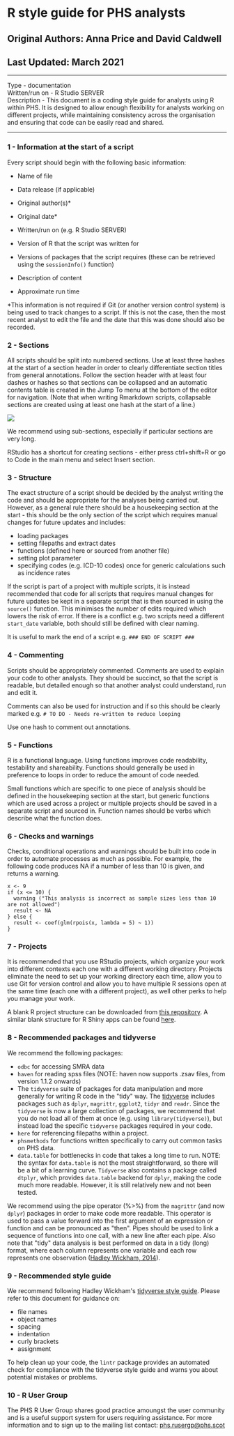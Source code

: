 # R style guide for PHS analysts
## Original Authors: Anna Price and David Caldwell
## Last Updated: March 2021

***

Type - documentation  
Written/run on - R Studio SERVER  
Description - This document is a coding style guide for analysts using R within PHS. It is designed to allow enough flexibility for analysts working on different projects, while maintaining consistency across the organisation and ensuring that code can be easily read and shared.

***

### 1 - Information at the start of a script

Every script should begin with the following basic information:  

* Name of file
* Data release (if applicable)
* Original author(s)\*
* Original date\*

* Written/run on (e.g. R Studio SERVER)
* Version of R that the script was written for
* Versions of packages that the script requires (these can be retrieved using the `sessionInfo()` function)

* Description of content

* Approximate run time  

\*This information is not required if Git (or another version control system) is being used to track changes to a script. If this is not the case, then the most recent analyst to edit the file and the date that this was done should also be recorded.

### 2 - Sections

All scripts should be split into numbered sections. Use at least three hashes at the start of a section header in order to clearly differentiate section titles from general annotations. Follow the section header with at least four dashes or hashes so that sections can be collapsed and an automatic contents table is created in the Jump To menu at the bottom of the editor for navigation. (Note that when writing Rmarkdown scripts, collapsable sections are created using at least one hash at the start of a line.)

![](https://i.imgur.com/KwT2GBl.png)

We recommend using sub-sections, especially if particular sections are very long.

RStudio has a shortcut for creating sections - either press ctrl+shift+R or go to Code in the main menu and select Insert section.


### 3 - Structure

The exact structure of a script should be decided by the analyst writing the code and should be appropriate for the analyses being carried out. However, as a general rule there should be a housekeeping section at the start - this should be the only section of the script which requires manual changes for future updates and includes:

* loading packages
* setting filepaths and extract dates
* functions (defined here or sourced from another file)
* setting plot parameter
* specifying codes (e.g. ICD-10 codes) once for generic calculations such as incidence rates

If the script is part of a project with multiple scripts, it is instead recommended that code for all scripts that requires manual changes for future updates be kept in a separate script that is then sourced in using the `source()` function. This minimises the number of edits required which lowers the risk of error. If there is a conflict e.g. two scripts need a different `start_date` variable, both should still be defined with clear naming. 

It is useful to mark the end of a script e.g. `### END OF SCRIPT ###`


### 4 - Commenting

Scripts should be appropriately commented. Comments are used to explain your code to other analysts. They should be succinct, so that the script is readable, but detailed enough so that another analyst could understand, run and edit it.

Comments can also be used for instruction and if so this should be clearly marked e.g.
`# TO DO - Needs re-written to reduce looping`

Use one hash to comment out annotations.


### 5 - Functions

R is a functional language. Using functions improves code readability, testability and shareability. Functions should generally be used in preference to loops in order to reduce the amount of code needed. 

Small functions which are specific to one piece of analysis should be defined in the housekeeping section at the start, but generic functions which are used across a project or multiple projects should be saved in a separate script and sourced in. Function names should be verbs which describe what the function does.


### 6 - Checks and warnings

Checks, conditional operations and warnings should be built into code in order to automate processes as much as possible. For example, the following code produces NA if a number of less than 10 is given, and returns a warning.

```{r}
x <- 9
if (x <= 10) {
  warning ("This analysis is incorrect as sample sizes less than 10 are not allowed") 
  result <- NA
} else {
  result <- coef(glm(rpois(x, lambda = 5) ~ 1))
}
```

### 7 - Projects

It is recommended that you use RStudio projects, which organize your work into different contexts each one with a different working directory. Projects eliminate the need to set up your working directory each time, allow you to use Git for version control and allow you to have multiple R sessions open at the same time (each one with a different project), as well other perks to help you manage your work. 

A blank R project structure can be downloaded from [this repository](https://github.com/Public-Health-Scotland/r-project-structure). A similar blank structure for R Shiny apps can be found [here](https://github.com/Public-Health-Scotland/rshiny-project-structure).

### 8 - Recommended packages and tidyverse

We recommend the following packages:

* `odbc` for accessing SMRA data
* `haven` for reading spss files (NOTE: haven now supports .zsav files, from version 1.1.2 onwards)
* The `tidyverse` suite of packages for data manipulation and more generally for writing R code in the "tidy" way. The [tidyverse](https://www.tidyverse.org/) includes packages such as `dplyr`, `magrittr`, `ggplot2`, `tidyr` and `readr`. Since the `tidyverse` is now a large collection of packages, we recommend that you do not load all of them at once (e.g. using `library(tidyverse)`), but instead load the specific `tidyverse` packages required in your code.
* `here` for referencing filepaths within a project. 
* `phsmethods` for functions written specifically to carry out common tasks on PHS data. 
* `data.table` for bottlenecks in code that takes a long time to run. NOTE: the syntax for `data.table` is not the most straightforward, so there will be a bit of a learning curve. `Tidyverse` also contains a package called `dtplyr`, which provides `data.table` backend for `dplyr`, making the code much more readable. However, it is still relatively new and not been tested. 

We recommend using the pipe operator (%>%) from the `magrittr` (and now `dplyr`) packages in order to make code more readable. This operator is used to pass a value forward into the first argument of an expression or function and can be pronounced as "then". Pipes should be used to link a sequence of functions into one call, with a new line after each pipe. Also note that "tidy" data analysis is best performed on data in a tidy (long) format, where each column represents one variable and each row represents one observation ([Hadley Wickham, 2014](https://www.jstatsoft.org/article/view/v059i10)).


### 9 - Recommended style guide

We recommend following Hadley Wickham's [tidyverse style guide](http://style.tidyverse.org/).
Please refer to this document for guidance on:

* file names
* object names
* spacing
* indentation
* curly brackets
* assignment

To help clean up your code, the `lintr` package provides an automated check for compliance with the tidyverse style guide and warns you about potential mistakes or problems.


### 10 - R User Group

The PHS R User Group shares good practice amoungst the user community and is a useful support system for users requiring assistance. For more information and to sign up to the mailing list contact: phs.rusergp@phs.scot
